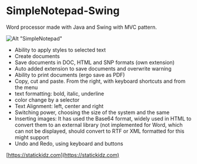 # SimpleNotepad-Swing
Word processor made with Java and Swing with MVC pattern.

![Alt "SimpleNotepad"](http://img.imgur.com/diGHyNp.png "SimpleNotepad")

* Ability to apply styles to selected text
* Create documents
* Save documents in DOC, HTML and SNP formats (own extension)
* Auto added extension to save documents and overwrite warning
* Ability to print documents (ergo save as PDF)
* Copy, cut and paste. From the right, with keyboard shortcuts and from the menu
* text formatting: bold, italic, underline
* color change by a selector
* Text Alignment: left, center and right
* Switching power, choosing the size of the system and the same
* Inserting images: It has used the Base64 format, widely used in HTML to convert them to an external library (not implemented for Word, which can not be displayed, should convert to RTF or XML formatted for this might support
* Undo and Redo, using keyboard and buttons



[https://statickidz.com](https://statickidz.com)
